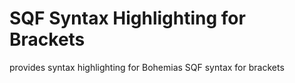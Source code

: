 SQF Syntax Highlighting for Brackets
============

provides syntax highlighting for Bohemias SQF syntax for brackets
